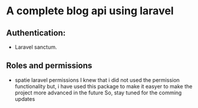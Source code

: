 # A complete blog api using laravel

## Authentication:
   * Laravel sanctum.
## Roles and permissions
   * spatie laravel permissions
   I knew that i did not used the permission functionality but,
   i have used this package to make it easyer to make the project more advanced in the future So,
   stay tuned for the comming updates
    
